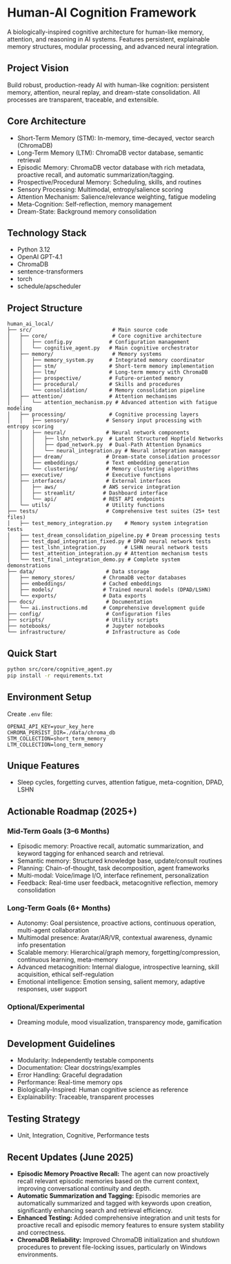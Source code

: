 # Human-AI Cognition Framework

A biologically-inspired cognitive architecture for human-like memory, attention, and reasoning in AI systems. Features persistent, explainable memory structures, modular processing, and advanced neural integration.

## Project Vision
Build robust, production-ready AI with human-like cognition: persistent memory, attention, neural replay, and dream-state consolidation. All processes are transparent, traceable, and extensible.

## Core Architecture
- Short-Term Memory (STM): In-memory, time-decayed, vector search (ChromaDB)
- Long-Term Memory (LTM): ChromaDB vector database, semantic retrieval
- Episodic Memory: ChromaDB vector database with rich metadata, proactive recall, and automatic summarization/tagging.
- Prospective/Procedural Memory: Scheduling, skills, and routines
- Sensory Processing: Multimodal, entropy/salience scoring
- Attention Mechanism: Salience/relevance weighting, fatigue modeling
- Meta-Cognition: Self-reflection, memory management
- Dream-State: Background memory consolidation

## Technology Stack
- Python 3.12
- OpenAI GPT-4.1
- ChromaDB
- sentence-transformers
- torch
- schedule/apscheduler

## Project Structure

```
human_ai_local/
├── src/                          # Main source code
│   ├── core/                     # Core cognitive architecture
│   │   ├── config.py            # Configuration management
│   │   └── cognitive_agent.py   # Main cognitive orchestrator
│   ├── memory/                   # Memory systems
│   │   ├── memory_system.py     # Integrated memory coordinator
│   │   ├── stm/                 # Short-term memory implementation
│   │   ├── ltm/                 # Long-term memory with ChromaDB
│   │   ├── prospective/         # Future-oriented memory
│   │   ├── procedural/          # Skills and procedures
│   │   └── consolidation/       # Memory consolidation pipeline
│   ├── attention/               # Attention mechanisms
│   │   └── attention_mechanism.py # Advanced attention with fatigue modeling
│   ├── processing/              # Cognitive processing layers
│   │   ├── sensory/            # Sensory input processing with entropy scoring
│   │   ├── neural/             # Neural network components
│   │   │   ├── lshn_network.py  # Latent Structured Hopfield Networks
│   │   │   ├── dpad_network.py  # Dual-Path Attention Dynamics
│   │   │   └── neural_integration.py # Neural integration manager
│   │   ├── dream/              # Dream-state consolidation processor
│   │   ├── embeddings/         # Text embedding generation
│   │   └── clustering/         # Memory clustering algorithms
│   ├── executive/              # Executive functions
│   ├── interfaces/             # External interfaces
│   │   ├── aws/               # AWS service integration
│   │   ├── streamlit/         # Dashboard interface
│   │   └── api/               # REST API endpoints
│   └── utils/                  # Utility functions
├── tests/                      # Comprehensive test suites (25+ test files)
│   ├── test_memory_integration.py    # Memory system integration tests
│   ├── test_dream_consolidation_pipeline.py # Dream processing tests
│   ├── test_dpad_integration_fixed.py # DPAD neural network tests
│   ├── test_lshn_integration.py      # LSHN neural network tests
│   ├── test_attention_integration.py # Attention mechanism tests
│   └── test_final_integration_demo.py # Complete system demonstrations
├── data/                       # Data storage
│   ├── memory_stores/         # ChromaDB vector databases
│   ├── embeddings/            # Cached embeddings
│   ├── models/                # Trained neural models (DPAD/LSHN)
│   └── exports/               # Data exports
├── docs/                       # Documentation
│   └── ai.instructions.md     # Comprehensive development guide
├── config/                     # Configuration files
├── scripts/                    # Utility scripts
├── notebooks/                  # Jupyter notebooks
└── infrastructure/             # Infrastructure as Code
```

## Quick Start
```bash
python src/core/cognitive_agent.py
pip install -r requirements.txt
```

## Environment Setup
Create `.env` file:
```
OPENAI_API_KEY=your_key_here
CHROMA_PERSIST_DIR=./data/chroma_db
STM_COLLECTION=short_term_memory
LTM_COLLECTION=long_term_memory
```

## Unique Features
- Sleep cycles, forgetting curves, attention fatigue, meta-cognition, DPAD, LSHN

## Actionable Roadmap (2025+)
### Mid-Term Goals (3–6 Months)
- Episodic memory: Proactive recall, automatic summarization, and keyword tagging for enhanced search and retrieval.
- Semantic memory: Structured knowledge base, update/consult routines
- Planning: Chain-of-thought, task decomposition, agent frameworks
- Multi-modal: Voice/image I/O, interface refinement, personalization
- Feedback: Real-time user feedback, metacognitive reflection, memory consolidation

### Long-Term Goals (6+ Months)
- Autonomy: Goal persistence, proactive actions, continuous operation, multi-agent collaboration
- Multimodal presence: Avatar/AR/VR, contextual awareness, dynamic info presentation
- Scalable memory: Hierarchical/graph memory, forgetting/compression, continuous learning, meta-memory
- Advanced metacognition: Internal dialogue, introspective learning, skill acquisition, ethical self-regulation
- Emotional intelligence: Emotion sensing, salient memory, adaptive responses, user support

### Optional/Experimental
- Dreaming module, mood visualization, transparency mode, gamification

## Development Guidelines
- Modularity: Independently testable components
- Documentation: Clear docstrings/examples
- Error Handling: Graceful degradation
- Performance: Real-time memory ops
- Biologically-Inspired: Human cognitive science as reference
- Explainability: Traceable, transparent processes

## Testing Strategy
- Unit, Integration, Cognitive, Performance tests

## Recent Updates (June 2025)
- **Episodic Memory Proactive Recall:** The agent can now proactively recall relevant episodic memories based on the current context, improving conversational continuity and depth.
- **Automatic Summarization and Tagging:** Episodic memories are automatically summarized and tagged with keywords upon creation, significantly enhancing search and retrieval efficiency.
- **Enhanced Testing:** Added comprehensive integration and unit tests for proactive recall and episodic memory features to ensure system stability and correctness.
- **ChromaDB Reliability:** Improved ChromaDB initialization and shutdown procedures to prevent file-locking issues, particularly on Windows environments.
